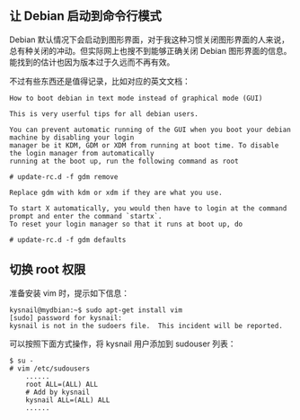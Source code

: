 ## 让 Debian 启动到命令行模式
Debian 默认情况下会启动到图形界面，对于我这种习惯关闭图形界面的人来说，总有种关闭的冲动。但实际网上也搜不到能够正确关闭 Debian 图形界面的信息。能找到的估计也因为版本过于久远而不再有效。

不过有些东西还是值得记录，比如对应的英文文档：

    How to boot debian in text mode instead of graphical mode (GUI)

    This is very userful tips for all debian users.

    You can prevent automatic running of the GUI when you boot your debian machine by disabling your login
    manager be it KDM, GDM or XDM from running at boot time. To disable the login manager from automatically
    running at the boot up, run the following command as root

    # update-rc.d -f gdm remove

    Replace gdm with kdm or xdm if they are what you use.
    
    To start X automatically, you would then have to login at the command prompt and enter the command `startx`.
    To reset your login manager so that it runs at boot up, do 

    # update-rc.d -f gdm defaults

## 切换 root 权限
准备安装 vim 时，提示如下信息：

    kysnail@mydbian:~$ sudo apt-get install vim
    [sudo] password for kysnail: 
    kysnail is not in the sudoers file.  This incident will be reported.

可以按照下面方式操作，将 kysnail 用户添加到 sudouser 列表：

    $ su -
    # vim /etc/sudousers
        ......
        root ALL=(ALL) ALL
        # Add by kysnail
        kysnail ALL=(ALL) ALL
        ......
